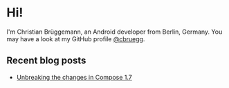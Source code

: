 # Hi!

I'm Christian Brüggemann, an Android developer from Berlin, Germany. You may have a look at my GitHub profile [@cbruegg](https://github.com/cbruegg).

## Recent blog posts

- [Unbreaking the changes in Compose 1.7](./blog/2024-10-30-compose-compat.md)